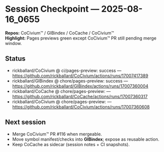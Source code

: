 <!-- status: stub; target: 150+ words -->
<!-- status: stub; target: 150+ words -->
<!-- status: stub; target: 150+ words -->
<!-- status: stub; target: 150+ words -->
<!-- status: stub; target: 150+ words -->
<!-- status: stub; target: 150+ words -->
<!-- status: stub; target: 150+ words -->
# Session Checkpoint — 2025-08-16_0655

**Repos:** CoCivium™ / GIBindex / CoCache / CoCivium™  
**Highlight:** Pages previews green except CoCivium™ PR still pending merge window.

## Status
- rickballard/CoCivium @ ci/pages-preview: success — https://github.com/rickballard/CoCivium/actions/runs/17007417389
- rickballard/GIBindex @ chore/pages-preview: success — https://github.com/rickballard/GIBindex/actions/runs/17007360004
- rickballard/CoCache @ chore/pages-preview:  — https://github.com/rickballard/CoCache/actions/runs/17007360317
- rickballard/CoCivium @ chore/pages-preview:  — https://github.com/rickballard/CoCivium/actions/runs/17007360608

## Next session
- Merge CoCivium™ PR #116 when mergeable.
- Move symbol manifest/checks into **GIBindex**; expose as reusable action.
- Keep CoCache as sidecar (session notes + CI snapshots).









